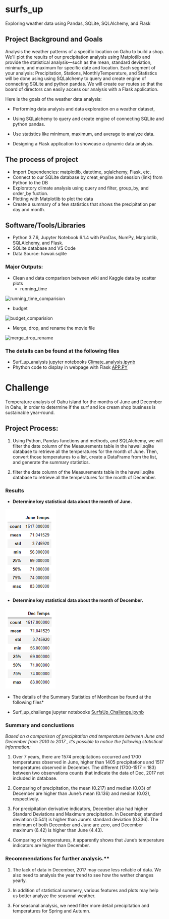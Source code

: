 # surfs_up
Exploring weather data using Pandas, SQLite, SQLAlchemy, and Flask

## Project Background and Goals

Analysis the weather patterns  of a specific location on Oahu to build a shop. We'll plot the results of our precipitation analysis using Matplotlib and provide the statistical analysis—such as the mean, standard deviation, minimum, and maximum for specific date and location. Each segment of your analysis: Precipitation, Stations, MonthlyTemperature, and Statistics will be done using using SQLalchemy to query and create engine of connecting SQLite and python pandas. We will create our routes so that the board of directors can easily access our analysis with a Flask application.

Here is the goals of the weather data analysis:

- Performing data analysis and data exploration on a weather dataset,

- Using SQLalchemy to query and create engine of connecting SQLite and python pandas.

- Use statistics like minimum, maximum, and average to analyze data.

- Designing a Flask application to showcase a dynamic data analysis.

## The process of project
 
* Import Dependencies: matplotlib, datetime, sqlalchemy, Flask, etc.
* Connect to our SQLite database by creat_engine and session (link) from Python to the DB
* Exploratory climate analysis using query and filter, group_by, and order_by fuction.
* Plotting with Matplotlib to plot the data
* Create a summary of a few statistics that shows the precipitation per day and month.

## Software/Tools/Libraries
* Python 3.7.6, Jupyter Notebook 6.1.4 with PanDas, NumPy, Matplotlib, SQLAlchemy, and Flask.
* SQLite database and VS Code
* Data Source: hawaii.sqlite

### Major Outputs:

- Clean and data comparison between wiki and Kaggle data by scatter plots
  - running_time
  
![running_time_comparision](Resources/running_time_comparision.PNG)

  - budget
  
![budget_comparision](Resources/budget_comparision.PNG)

  
- Merge, drop, and rename the movie file

![merge_drop_rename](Resources/merge_drop_rename.PNG)

### The details can be found at the following files

- Surf_up_analysis jupyter notebooks [Climate_analysis.ipynb](climate_analysis.ipynb)
- Phython code to display in webpage with Flask [APP.PY](app.py)


# Challenge

Temperature analysis of Oahu island for the months of June and December in Oahu, in order to determine if the surf and ice cream shop business is sustainable year-round.


## Project Process:

1. Using Python, Pandas functions and methods, and SQLAlchemy, we will filter the date column of the  Measurements table in the  hawaii.sqlite database to retrieve all the temperatures for the month of June. Then, convert those temperatures to a list, create a DataFrame from the list, and generate the summary statistics.

2. filter the date column of the Measurements table in the hawaii.sqlite database to retrieve all the temperatures for the month of December.


### Results

- **Determine key statistical data about the month of June.**

![Jane_December_temperature_statstistics](/resources/June_Temps.PNG)

- **Determine key statistical data about the month of December.**

![December_temperature_statstistics](/resources/Dec_Temps.PNG)

- The details of the Summary Statistics of Monthcan be found at the following files*

- Surf_up_challenge jupyter notebooks [SurfsUp_Challenge.ipynb](SurfsUp_Challenge.ipynb)



### Summary and conclustions

*Based on a comparison of precipitation and temperature between June and December from 2010 to 2017 , it’s possible to notice the following statistical information:*

 1. Over 7 years, there are 1574 precipitations occurred and 1700 temperatures  observed in June, higher than 1405 precipitations and 1517 temperatures  observed in December. The different (1700-1517 = 183) between two observations counts that indicate the data of Dec, 2017 not included in database.

 2. Comparing of precipitation, the mean (0.217) and median (0.03) of December are higher than June’s mean (0.136) and median (0.02), respectively. 

 3. For precipitation derivative indicators, December also had higher Standard Deviations and Maximum precipitation. In December, standard deviation (0.541) is higher than June’s standard deviation (0.336). The minimum of both December and June are zero, and December maximum (6.42) is higher than June (4.43).

 4. Comparing of temperatures, it apparently shows that June’s temperature indicators are higher than December.

### Recommendations for further analysis.**

 1. The lack of data in December, 2017  may cause less reliable of data. We also need to analysis the year trend to see how the wether changes yearly.

 2. In addition of statistical summery, various features and plots may help us better analyze the seasonal weather.

 3. For seasonal analysis, we need filter more detail precipitation and temperatures for Spring and Autumn. 
